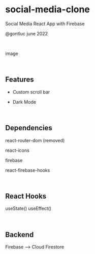 # social-media-clone

Social Media React App with Firebase

@gontluc june 2022

<br />

image

<br />

## Features

* Custom scroll bar

* Dark Mode

<br />

## Dependencies 

react-router-dom (removed)

react-icons

firebase

react-firebase-hooks

<br />

## React Hooks

useState()
useEffect()

<br />

## Backend

Firebase --> Cloud Firestore